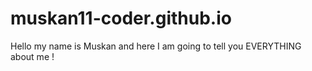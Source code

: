 # muskan11-coder.github.io
Hello my name is Muskan and here I am going to tell you EVERYTHING about me !
